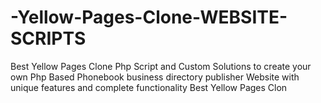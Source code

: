 # -Yellow-Pages-Clone-WEBSITE-SCRIPTS
Best Yellow Pages Clone Php Script and Custom Solutions to create your own Php Based Phonebook business directory publisher Website with unique features and complete functionality
Best Yellow Pages Clon
